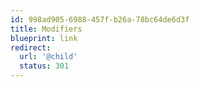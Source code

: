 ```yaml
---
id: 998ad905-6988-457f-b26a-78bc64de6d3f
title: Modifiers
blueprint: link
redirect:
  url: '@child'
  status: 301
---
```

